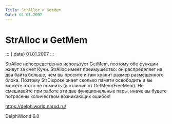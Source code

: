 ```yaml
---
Title: StrAlloc и GetMem
Date: 01.01.2007
---
```



StrAlloc и GetMem
=================

::: {.date}
01.01.2007
:::

StrAlloc непосредственно использует GetMem, поэтому обе функции живут за
счет Кучи. StrAlloc имеет преимущество: он распределяет на два байта
больше, чем вы просите и там хранит размер размещенного блока. Поэтому
StrDispose знает сколько памяти освободить и вы можете этого не помнить
(в отличие от GetMem/FreeMem). Не смешивайте при работе эти две
функциональные пары, иначе вы будете потрясены количеством возникающих
ошибок!

<https://delphiworld.narod.ru/>

DelphiWorld 6.0

 
